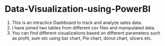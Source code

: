 # Data-Visualization-using-PowerBI
1. This is an intractice Dashboard to track and analyze sales data.
2. I have joined two tables from different csv files and manipulated data.
3. You can find different visualizations based on  different parameters such as profit, sum etc using bar chart, Pie chart, donut chart, slicers etc.
